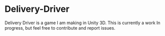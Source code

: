 # Delivery-Driver
Delivery Driver is a game I am making in Unity 3D. This is currently a work In progress, but feel free to contribute and report issues.
